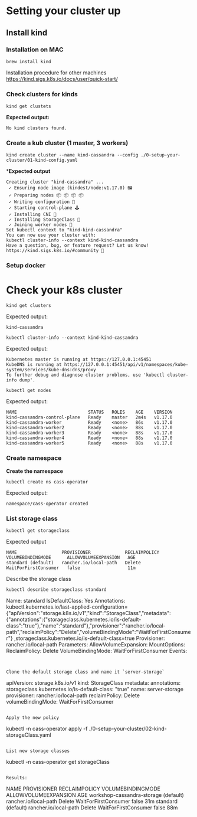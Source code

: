 # Setting your cluster up

## Install kind

### Installation on MAC

```
brew install kind
```
Installation procedure for other machines https://kind.sigs.k8s.io/docs/user/quick-start/

### Check clusters for kinds

```
kind get clustets
```

**Expected output:**

```
No kind clusters found.
```

### Create a kub cluster (1 master, 3 workers)

```
kind create cluster --name kind-cassandra --config ./0-setup-your-cluster/01-kind-config.yaml
```

***Expected output**
```
Creating cluster "kind-cassandra" ...
 ✓ Ensuring node image (kindest/node:v1.17.0) 🖼
 ✓ Preparing nodes 📦 📦 📦 📦  
 ✓ Writing configuration 📜 
 ✓ Starting control-plane 🕹️ 
 ✓ Installing CNI 🔌 
 ✓ Installing StorageClass 💾 
 ✓ Joining worker nodes 🚜 
Set kubectl context to "kind-kind-cassandra"
You can now use your cluster with:
kubectl cluster-info --context kind-kind-cassandra
Have a question, bug, or feature request? Let us know! https://kind.sigs.k8s.io/#community 🙂
```

### Setup docker

# Check your k8s cluster

```
kind get clusters
```

Expected output:
```
kind-cassandra
```

```
kubectl cluster-info --context kind-kind-cassandra
```

Expected output:
```
Kubernetes master is running at https://127.0.0.1:45451
KubeDNS is running at https://127.0.0.1:45451/api/v1/namespaces/kube-system/services/kube-dns:dns/proxy
To further debug and diagnose cluster problems, use 'kubectl cluster-info dump'.
```

```
kubectl get nodes
```

Expected output:
```
NAME                           STATUS   ROLES    AGE    VERSION
kind-cassandra-control-plane   Ready    master   2m4s   v1.17.0
kind-cassandra-worker          Ready    <none>   86s    v1.17.0
kind-cassandra-worker2         Ready    <none>   88s    v1.17.0
kind-cassandra-worker3         Ready    <none>   88s    v1.17.0
kind-cassandra-worker4         Ready    <none>   88s    v1.17.0
kind-cassandra-worker5         Ready    <none>   88s    v1.17.0
```

### Create namespace


**Create the namespace**
```
kubectl create ns cass-operator
```

Expected output:
```
namespace/cass-operator created
```

### List storage class

```
kubectl get storageclass
```

Expected output
```
NAME                 PROVISIONER             RECLAIMPOLICY   VOLUMEBINDINGMODE      ALLOWVOLUMEEXPANSION   AGE
standard (default)   rancher.io/local-path   Delete          WaitForFirstConsumer   false                  11m
```

Describe the storage class
```
kubectl describe storageclass standard
```
Name:            standard
IsDefaultClass:  Yes
Annotations:     kubectl.kubernetes.io/last-applied-configuration={"apiVersion":"storage.k8s.io/v1","kind":"StorageClass","metadata":{"annotations":{"storageclass.kubernetes.io/is-default-class":"true"},"name":"standard"},"provisioner":"rancher.io/local-path","reclaimPolicy":"Delete","volumeBindingMode":"WaitForFirstConsumer"}
,storageclass.kubernetes.io/is-default-class=true
Provisioner:           rancher.io/local-path
Parameters:            <none>
AllowVolumeExpansion:  <unset>
MountOptions:          <none>
ReclaimPolicy:         Delete
VolumeBindingMode:     WaitForFirstConsumer
Events:                <none>
```


Clone the default storage class and name it `server-storage`
```
apiVersion: storage.k8s.io/v1
kind: StorageClass
metadata:
  annotations:
    storageclass.kubernetes.io/is-default-class: "true"
  name: server-storage
provisioner: rancher.io/local-path
reclaimPolicy: Delete
volumeBindingMode: WaitForFirstConsumer
```

Apply the new policy
```
kubectl -n cass-operator apply -f ./0-setup-your-cluster/02-kind-storageClass.yaml
```

List new storage classes
```
kubectl -n cass-operator get storageClass
```

Results:
```
NAME                       PROVISIONER             RECLAIMPOLICY   VOLUMEBINDINGMODE      ALLOWVOLUMEEXPANSION   AGE
workshop-cassandra-storage (default)   rancher.io/local-path   Delete          WaitForFirstConsumer   false                  31m
standard (default)         rancher.io/local-path   Delete          WaitForFirstConsumer   false                  88m
```








